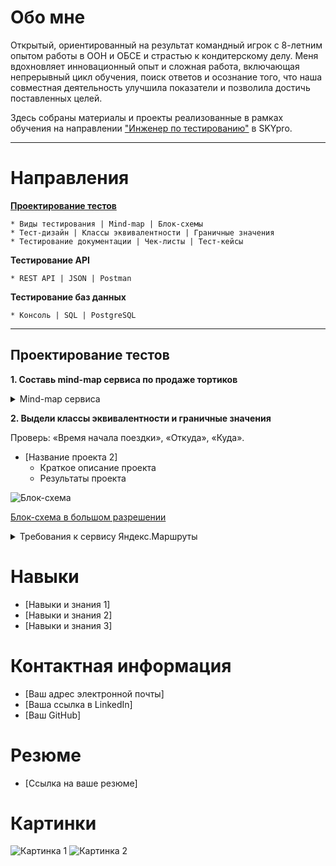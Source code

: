 # Обо мне

Открытый, ориентированный на результат командный игрок с 8-летним опытом работы в ООН и ОБСЕ и страстью к кондитерскому делу. Меня вдохновляет инновационный опыт и сложная работа, включающая непрерывный цикл обучения, поиск ответов и осознание того, что наша совместная деятельность улучшила показатели и позволила достичь поставленных целей.

Здесь собраны материалы и проекты реализованные в рамках обучения на направлении ["Инженер по тестированию"](https://praktikum.yandex.ru/qa-engineer) в SKYpro.


***



# Направления

[**Проектирование тестов**](#test-design)<br>

    * Виды тестирования | Mind-map | Блок-схемы
    * Тест-дизайн | Классы эквивалентности | Граничные значения
    * Тестирование документации | Чек-листы | Тест-кейсы

**Тестирование API**

    * REST API | JSON | Postman

**Тестирование баз данных**

    * Консоль | SQL | PostgreSQL

 
***

  ## <a name="test-design" />Проектирование тестов

**1. Составь mind-map сервиса по продаже тортиков**

<details>
<summary>Mind-map сервиса</summary>



</details>

**2. Выдели классы эквивалентности и граничные значения**

Проверь: «Время начала поездки», «Откуда», «Куда».

* [Название проекта 2]
    * Краткое описание проекта
    * Результаты проекта



![Блок-схема](https://i.ibb.co/CPN6wv2/blockscheme.jpg)

[Блок-схема в большом разрешении](https://i.ibb.co/BndGfjN/blockscheme.jpg)

<details>
<summary>Требования к сервису Яндекс.Маршруты</summary>

</details>

# Навыки

* [Навыки и знания 1]
* [Навыки и знания 2]
* [Навыки и знания 3]

# Контактная информация

* [Ваш адрес электронной почты]
* [Ваша ссылка в LinkedIn]
* [Ваш GitHub]

# Резюме

* [Ссылка на ваше резюме]

# Картинки

![Картинка 1](images/image1.png)
![Картинка 2](images/image2.png)

